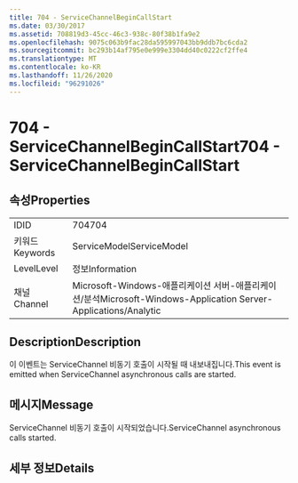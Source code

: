 ```yaml
---
title: 704 - ServiceChannelBeginCallStart
ms.date: 03/30/2017
ms.assetid: 708819d3-45cc-46c3-938c-80f38b1fa9e2
ms.openlocfilehash: 9075c063b9fac28da595997043bb9ddb7bc6cda2
ms.sourcegitcommit: bc293b14af795e0e999e3304dd40c0222cf2ffe4
ms.translationtype: MT
ms.contentlocale: ko-KR
ms.lasthandoff: 11/26/2020
ms.locfileid: "96291026"
---
```

# <a name="704---servicechannelbegincallstart"></a><span data-ttu-id="ce440-102">704 - ServiceChannelBeginCallStart</span><span class="sxs-lookup"><span data-stu-id="ce440-102">704 - ServiceChannelBeginCallStart</span></span>

## <a name="properties"></a><span data-ttu-id="ce440-103">속성</span><span class="sxs-lookup"><span data-stu-id="ce440-103">Properties</span></span>  
  
|||  
|-|-|  
|<span data-ttu-id="ce440-104">ID</span><span class="sxs-lookup"><span data-stu-id="ce440-104">ID</span></span>|<span data-ttu-id="ce440-105">704</span><span class="sxs-lookup"><span data-stu-id="ce440-105">704</span></span>|  
|<span data-ttu-id="ce440-106">키워드</span><span class="sxs-lookup"><span data-stu-id="ce440-106">Keywords</span></span>|<span data-ttu-id="ce440-107">ServiceModel</span><span class="sxs-lookup"><span data-stu-id="ce440-107">ServiceModel</span></span>|  
|<span data-ttu-id="ce440-108">Level</span><span class="sxs-lookup"><span data-stu-id="ce440-108">Level</span></span>|<span data-ttu-id="ce440-109">정보</span><span class="sxs-lookup"><span data-stu-id="ce440-109">Information</span></span>|  
|<span data-ttu-id="ce440-110">채널</span><span class="sxs-lookup"><span data-stu-id="ce440-110">Channel</span></span>|<span data-ttu-id="ce440-111">Microsoft-Windows-애플리케이션 서버-애플리케이션/분석</span><span class="sxs-lookup"><span data-stu-id="ce440-111">Microsoft-Windows-Application Server-Applications/Analytic</span></span>|  
  
## <a name="description"></a><span data-ttu-id="ce440-112">Description</span><span class="sxs-lookup"><span data-stu-id="ce440-112">Description</span></span>  

 <span data-ttu-id="ce440-113">이 이벤트는 ServiceChannel 비동기 호출이 시작될 때 내보내집니다.</span><span class="sxs-lookup"><span data-stu-id="ce440-113">This event is emitted when ServiceChannel asynchronous calls are started.</span></span>  
  
## <a name="message"></a><span data-ttu-id="ce440-114">메시지</span><span class="sxs-lookup"><span data-stu-id="ce440-114">Message</span></span>  

 <span data-ttu-id="ce440-115">ServiceChannel 비동기 호출이 시작되었습니다.</span><span class="sxs-lookup"><span data-stu-id="ce440-115">ServiceChannel asynchronous calls started.</span></span>  
  
## <a name="details"></a><span data-ttu-id="ce440-116">세부 정보</span><span class="sxs-lookup"><span data-stu-id="ce440-116">Details</span></span>
